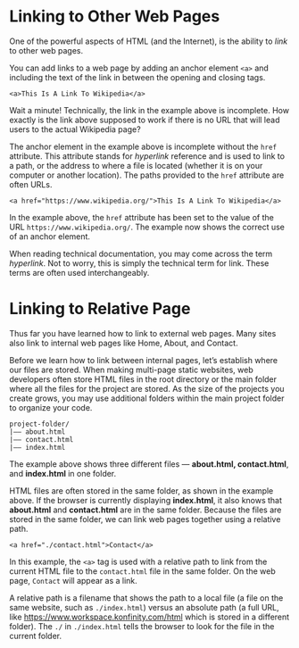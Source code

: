 # Linking to Other Web Pages
One of the powerful aspects of HTML (and the Internet), is the ability to *link* to other web pages.

You can add links to a web page by adding an anchor element ```<a>``` and including the text of the link in between the opening and closing tags.
```
<a>This Is A Link To Wikipedia</a>
```

Wait a minute! Technically, the link in the example above is incomplete. How exactly is the link above supposed to work if there is no URL that will lead users to the actual Wikipedia page?

The anchor element in the example above is incomplete without the ```href``` attribute. This attribute stands for *hyperlink* reference and is used to link to a path, or the address to where a file is located (whether it is on your computer or another location). The paths provided to the ```href``` attribute are often URLs.
```
<a href="https://www.wikipedia.org/">This Is A Link To Wikipedia</a>
```

In the example above, the ```href``` attribute has been set to the value of the URL ```https://www.wikipedia.org/```. The example now shows the correct use of an anchor element.

When reading technical documentation, you may come across the term *hyperlink*. Not to worry, this is simply the technical term for link. These terms are often used interchangeably.
#
# Linking to Relative Page
Thus far you have learned how to link to external web pages. Many sites also link to internal web pages like Home, About, and Contact.

Before we learn how to link between internal pages, let’s establish where our files are stored. When making multi-page static websites, web developers often store HTML files in the root directory or the main folder where all the files for the project are stored. As the size of the projects you create grows, you may use additional folders within the main project folder to organize your code.

```
project-folder/
|—— about.html
|—— contact.html
|—— index.html
```

The example above shows three different files — **about.html, contact.html**, and **index.html** in one folder.

HTML files are often stored in the same folder, as shown in the example above. If the browser is currently displaying **index.html**, it also knows that **about.html** and **contact.html** are in the same folder. Because the files are stored in the same folder, we can link web pages together using a relative path.
```
<a href="./contact.html">Contact</a>
```

In this example, the ```<a>``` tag is used with a relative path to link from the current HTML file to the ```contact.html``` file in the same folder. On the web page, ```Contact``` will appear as a link.

A relative path is a filename that shows the path to a local file (a file on the same website, such as ```./index.html```) versus an absolute path (a full URL, like https://www.workspace.konfinity.com/html which is stored in a different folder). The ```./``` in ```./index.html``` tells the browser to look for the file in the current folder.

